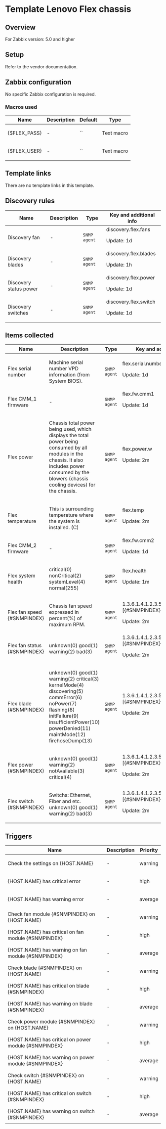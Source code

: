 # Template Lenovo Flex chassis

## Overview

For Zabbix version: 5.0 and higher

## Setup

Refer to the vendor documentation.

## Zabbix configuration

No specific Zabbix configuration is required.

### Macros used

|Name|Description|Default|Type|
|----|-----------|-------|----|
|{$FLEX_PASS}|<p>-</p>|``|Text macro|
|{$FLEX_USER}|<p>-</p>|``|Text macro|
## Template links

There are no template links in this template.

## Discovery rules

|Name|Description|Type|Key and additional info|
|----|-----------|----|----|
|Discovery fan|<p>-</p>|`SNMP agent`|discovery.flex.fans<p>Update: 1d</p>|
|Discovery blades|<p>-</p>|`SNMP agent`|discovery.flex.blades<p>Update: 1h</p>|
|Discovery status power|<p>-</p>|`SNMP agent`|discovery.flex.power<p>Update: 1d</p>|
|Discovery switches|<p>-</p>|`SNMP agent`|discovery.flex.switch<p>Update: 1d</p>|
## Items collected

|Name|Description|Type|Key and additional info|
|----|-----------|----|----|
|Flex serial number|<p>Machine serial number VPD information (from System BIOS).</p>|`SNMP agent`|flex.serial.number<p>Update: 1d</p>|
|Flex CMM_1 firmware|<p>-</p>|`SNMP agent`|flex.fw.cmm1<p>Update: 1d</p>|
|Flex power|<p>Chassis total power being used, which displays the total power being consumed by all modules in the chassis. It also includes power consumed by the blowers (chassis cooling devices) for the chassis.</p>|`SNMP agent`|flex.power.w<p>Update: 2m</p>|
|Flex temperature|<p>This is surrounding temperature where the system is installed. (C)</p>|`SNMP agent`|flex.temp<p>Update: 2m</p>|
|Flex CMM_2 firmware|<p>-</p>|`SNMP agent`|flex.fw.cmm2<p>Update: 1d</p>|
|Flex system health|<p>critical(0) nonCritical(2) systemLevel(4) normal(255)</p>|`SNMP agent`|flex.health<p>Update: 1m</p>|
|Flex fan speed {#SNMPINDEX}|<p>Chassis fan speed expressed in percent(%) of maximum RPM.</p>|`SNMP agent`|1.3.6.1.4.1.2.3.51.2.2.3.50.1.3.[{#SNMPINDEX}]<p>Update: 2m</p>|
|Flex fan status {#SNMPINDEX}|<p>unknown(0) good(1) warning(2) bad(3)</p>|`SNMP agent`|1.3.6.1.4.1.2.3.51.2.2.3.50.1.4.[{#SNMPINDEX}]<p>Update: 2m</p>|
|Flex blade {#SNMPINDEX}|<p>unknown(0) good(1) warning(2) critical(3) kernelMode(4) discovering(5) commError(6) noPower(7) flashing(8) initFailure(9) insufficientPower(10) powerDenied(11) maintMode(12) firehoseDump(13)</p>|`SNMP agent`|1.3.6.1.4.1.2.3.51.2.2.8.2.1.1.5.[{#SNMPINDEX}]<p>Update: 2m</p>|
|Flex power {#SNMPINDEX}|<p>unknown(0) good(1) warning(2) notAvailable(3) critical(4)</p>|`SNMP agent`|1.3.6.1.4.1.2.3.51.2.2.4.1.1.3.[{#SNMPINDEX}]<p>Update: 2m</p>|
|Flex switch {#SNMPINDEX}|<p>Switchs: Ethernet, Fiber and etc. unknown(0) good(1) warning(2) bad(3)</p>|`SNMP agent`|1.3.6.1.4.1.2.3.51.2.22.3.1.1.1.15.[{#SNMPINDEX}]<p>Update: 2m</p>|
## Triggers

|Name|Description|Priority|
|----|-----------|----|
|Check the settings on {HOST.NAME}|<p>-</p>|warning|
|{HOST.NAME} has critical error|<p>-</p>|high|
|{HOST.NAME} has warning error|<p>-</p>|average|
|Check fan module {#SNMPINDEX} on {HOST.NAME}|<p>-</p>|warning|
|{HOST.NAME} has critical on fan module {#SNMPINDEX}|<p>-</p>|high|
|{HOST.NAME} has warning on fan module {#SNMPINDEX}|<p>-</p>|average|
|Check blade {#SNMPINDEX} on {HOST.NAME}|<p>-</p>|warning|
|{HOST.NAME} has critical on blade {#SNMPINDEX}|<p>-</p>|high|
|{HOST.NAME} has warning on blade {#SNMPINDEX}|<p>-</p>|average|
|Check power module {#SNMPINDEX} on {HOST.NAME}|<p>-</p>|warning|
|{HOST.NAME} has critical on power module {#SNMPINDEX}|<p>-</p>|high|
|{HOST.NAME} has warning on power module {#SNMPINDEX}|<p>-</p>|average|
|Check switch {#SNMPINDEX} on {HOST.NAME}|<p>-</p>|warning|
|{HOST.NAME} has critical on switch {#SNMPINDEX}|<p>-</p>|high|
|{HOST.NAME} has warning on switch {#SNMPINDEX}|<p>-</p>|average|
